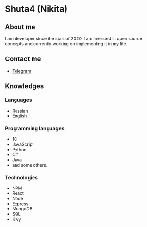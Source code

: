 Shuta4 (Nikita)
===============

About me
--------

I am developer since the start of 2020. I am intersted in open source concepts and currently working on implementing it in my life.

Contact me
----------

- [Telegram](https://t.me/Shuta4)

Knowledges
----------

### Languages
- Russian
- English

### Programming languages
- 1C
- JavaScript
- Python
- C#
- Java
- and some others...

### Technologies
- NPM
- React
- Node
- Express
- MongoDB
- SQL
- Kivy
